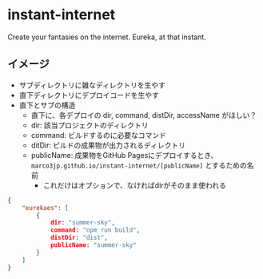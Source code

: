 # instant-internet
Create your fantasies on the internet. Eureka, at that instant.

## イメージ
- サブディレクトリに雑なディレクトリを生やす
- 直下ディレクトリにデプロイコードを生やす
- 直下とサブの構造
  - 直下に、各デプロイの dir, command, distDir, accessName がほしい？
  - dir: 該当プロジェクトのディレクトリ
  - command: ビルドするのに必要なコマンド
  - ditDir: ビルドの成果物が出力されるディレクトリ
  - publicName: 成果物をGitHub Pagesにデプロイするとき、 `marco3jp.github.io/instant-internet/[publicName]` とするための名前
    - これだけはオプションで、なければdirがそのまま使われる


```json
{
    "eurekaes": [
        {
            dir: "summer-sky",
            command: "npm run build",
            distDir: "dist",
            publicName: "summer-sky"
        }
    ]
}
```